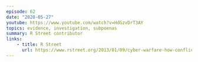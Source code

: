 ```yaml
---
episode: 62
date: "2020-05-27"
youtube: https://www.youtube.com/watch?v=HdGzvDrT3AY
topics: evidence, investigation, subpoenas
summary: R Street contributor
links:
    - title: R Street
      url: https://www.rstreet.org/2013/01/09/cyber-warfare-how-conflicts-in-cyberspace-are-challenging-america-and-changing-the-world/
---
```

